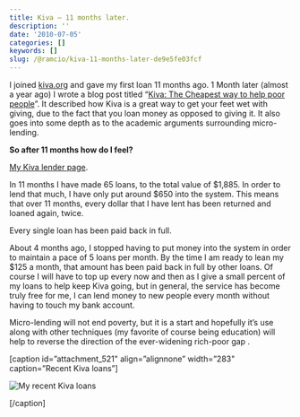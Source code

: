 ```yaml
---
title: Kiva — 11 months later.
description: ''
date: '2010-07-05'
categories: []
keywords: []
slug: /@ramcio/kiva-11-months-later-de9e5fe03fcf
---
```


I joined [kiva.org](http://kiva.org) and gave my first loan 11 months ago. 1 Month later (almost a year ago) I wrote a blog post titled “[Kiva: The Cheapest way to help poor people](http://andremalan.net/blog/2009/07/21/kiva-the-cheapest-way-to-help-poor-people/)”. It described how Kiva is a great way to get your feet wet with giving, due to the fact that you loan money as opposed to giving it. It also goes into some depth as to the academic arguments surrounding micro-lending.

**So after 11 months how do I feel?**

[My Kiva lender page](http://www.kiva.org/lender/andremalan).

In 11 months I have made 65 loans, to the total value of $1,885. In order to lend that much, I have only put around $650 into the system. This means that over 11 months, every dollar that I have lent has been returned and loaned again, twice.

Every single loan has been paid back in full.

About 4 months ago, I stopped having to put money into the system in order to maintain a pace of 5 loans per month. By the time I am ready to lean my $125 a month, that amount has been paid back in full by other loans. Of course I will have to top up every now and then as I give a small percent of my loans to help keep Kiva going, but in general, the service has become truly free for me, I can lend money to new people every month without having to touch my bank account.

Micro-lending will not end poverty, but it is a start and hopefully it’s use along with other techniques (my favorite of course being education) will help to reverse the direction of the ever-widening rich-poor gap .

\[caption id=”attachment\_521" align=”alignnone” width=”283" caption=”Recent Kiva loans”\]

![My recent Kiva loans](https://cdn-images-1.medium.com/max/800/0*hcZmlp9tq6qMelqC.)

\[/caption\]